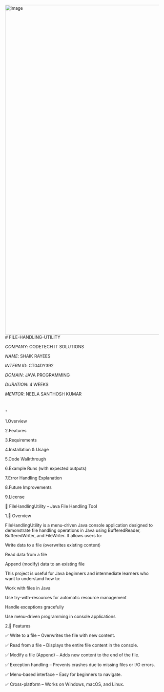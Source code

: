 <img width="1920" height="1080" alt="image" src="https://github.com/user-attachments/assets/b09b5fc1-c62a-499e-bc57-d9c166b17849" /># FILE-HANDLING-UTILITY

*COMPANY*: CODETECH IT SOLUTIONS

*NAME*: SHAIK RAYEES

*INTERN ID*: CT04DY392

*DOMAIN*: JAVA PROGRAMMING

*DURATION*: 4 WEEKS

*MENTOR*: NEELA SANTHOSH KUMAR

## .


1.Overview

2.Features

3.Requirements

4.Installation & Usage

5.Code Walkthrough

6.Example Runs (with expected outputs)

7.Error Handling Explanation

8.Future Improvements

9.License



📂 FileHandlingUtility – Java File Handling Tool

1.📝 Overview

FileHandlingUtility is a menu-driven Java console application designed to demonstrate file handling operations in Java using BufferedReader, BufferedWriter, and FileWriter.
It allows users to:

Write data to a file (overwrites existing content)

Read data from a file

Append (modify) data to an existing file

This project is useful for Java beginners and intermediate learners who want to understand how to:

Work with files in Java

Use try-with-resources for automatic resource management

Handle exceptions gracefully

Use menu-driven programming in console applications



2.🚀 Features

✅ Write to a file – Overwrites the file with new content.

✅ Read from a file – Displays the entire file content in the console.

✅ Modify a file (Append) – Adds new content to the end of the file.

✅ Exception handling – Prevents crashes due to missing files or I/O errors.

✅ Menu-based interface – Easy for beginners to navigate.

✅ Cross-platform – Works on Windows, macOS, and Linux.
